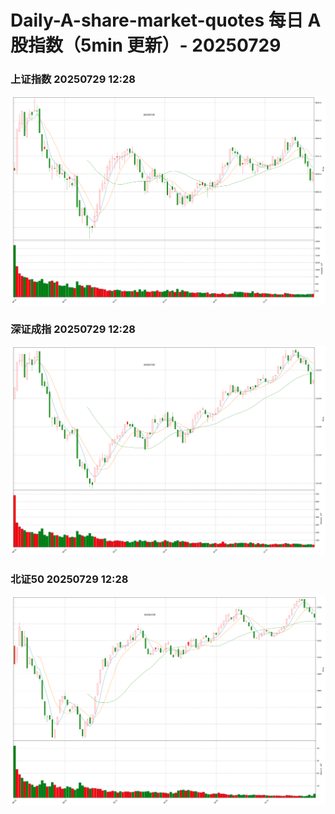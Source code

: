 
# Daily-A-share-market-quotes 每日 A 股指数（5min 更新）- 20250729

### 上证指数 20250729 12:28
![](./fig/2025/7/20250729-sh000001.png)

### 深证成指 20250729 12:28
![](./fig/2025/7/20250729-sz399001.png)

### 北证50 20250729 12:28
![](./fig/2025/7/20250729-bj899050.png)
